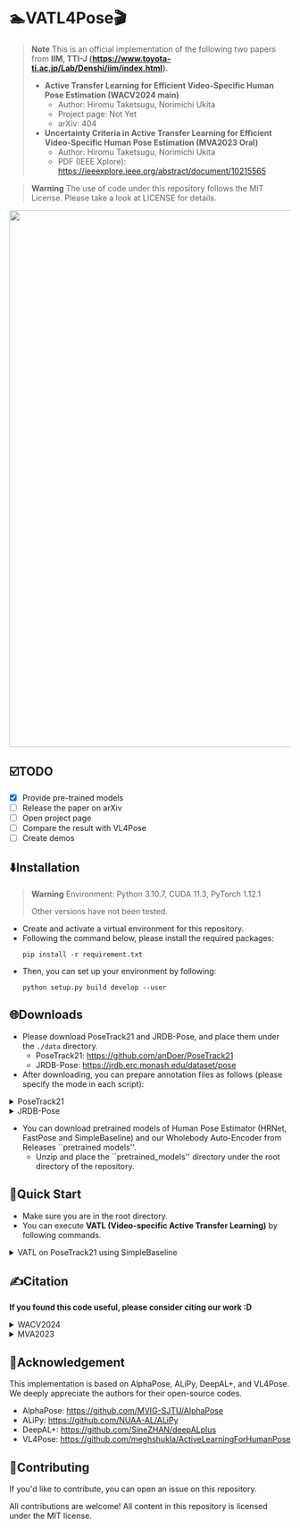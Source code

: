 # 🏊VATL4Pose🎬
> **Note**
> This is an official implementation of the following two papers from **IIM, TTI-J (https://www.toyota-ti.ac.jp/Lab/Denshi/iim/index.html).**
> - **Active Transfer Learning for Efficient Video-Specific Human Pose Estimation (WACV2024 main)**
>   - Author: Hiromu Taketsugu, Norimichi Ukita
>   - Project page: Not Yet
>   - arXiv: 404
> - **Uncertainty Criteria in Active Transfer Learning for Efficient Video-Specific Human Pose Estimation (MVA2023 Oral)**
>   - Author: Hiromu Taketsugu, Norimichi Ukita
>   - PDF (IEEE Xplore): https://ieeexplore.ieee.org/abstract/document/10215565

> **Warning**
> The use of code under this repository follows the MIT License. Please take a look at LICENSE for details.

<div align="center">
    <img src=".github/overview.png", width="960">
</div>

## ☑️TODO
- [x] Provide pre-trained models
- [ ] Release the paper on arXiv
- [ ] Open project page
- [ ] Compare the result with VL4Pose
- [ ] Create demos

## ⬇️Installation
> **Warning**
> Environment: Python 3.10.7, CUDA 11.3, PyTorch 1.12.1
> 
> Other versions have not been tested.
- Create and activate a virtual environment for this repository.
- Following the command below, please install the required packages:
    ```
    pip install -r requirement.txt
    ```
- Then, you can set up your environment by following:
    ```
    python setup.py build develop --user
    ```
    
## 🌐Downloads
- Please download PoseTrack21 and JRDB-Pose, and place them under the `./data` directory.
    - PoseTrack21: https://github.com/anDoer/PoseTrack21
    - JRDB-Pose: https://jrdb.erc.monash.edu/dataset/pose
- After downloading, you can prepare annotation files as follows (please specify the mode in each script):

<details><summary>PoseTrack21</summary>

```
python ./data/PoseTrack21/make_new_annotation.py
python ./data/PoseTrack21/integrate_new_annotation.py
```
</details>

<details><summary>JRDB-Pose</summary>
    
```
python ./data/jrdb-pose/make_new_annotation.py
python ./data/jrdb-pose/integrate_new_annotation.py
```
</details>

- You can download pretrained models of Human Pose Estimator (HRNet, FastPose and SimpleBaseline) and our Wholebody Auto-Encoder from Releases ``pretrained models''.
    - Unzip and place the ``pretrained_models'' directory under the root directory of the repository.

## 🚀Quick Start
- Make sure you are in the root directory.
- You can execute **VATL (Video-specific Active Transfer Learning)** by following commands.

<details><summary><bold>VATL on PoseTrack21 using SimpleBaseline</bold></summary>
    
1. **(Optional) Train an initial pose estimator from scratch**
    ```
    python ./scripts/posetrack_train.py --cfg ./configs/posetrack21/{CONFIG_FILE} --exp-id {EXP_ID}
    ```
2. **(Optional) Evaluate the performance of the pre-trained model on train/val/test split**
    ```
    python ./scripts/poseestimatoreval.py --cfg ./configs/posetrack21/{CONFIG_FILE} --exp-id {EXP_ID}
    ```
3. **(Optional) Pre-train the AutoEncoder for WPU (Whole-body Pose Unnaturalness)**
    ```
    python ./scripts/wholebodyAE_train --dataset_type Posetrack21
    ```
4. **Execute Video-specific Active Transfer Learning on test videos**

    > **Warning**
    > Please specify the detailed settings in the shell script if you like.
    ```
    bash ./scripts/run_active_learning.sh ${GPU_ID}
    ```
5. **Evaluate the results of video-specific ATL**

    > **Warning**
    > Please specify the results to summarize in the Python script.
    ```
    python ./scripts/detailed_result.py
    ```
6. **(Optional) Visualize the estimated poses on each ATL cycle**

    > **Warning**
    > Please specify the results to summarize in the Python script.
    ```
    python ./scripts/visualize_result.py
    ```
</details>

## ✍️Citation
**If you found this code useful, please consider citing our work :D**

<details><summary>WACV2024</summary>

```
@InProceedings{VATL4Pose_WACV24,
  author       = {Taketsugu, Hiromu and Ukita, Norimichi},
  title        = {Active Transfer Learning for Efficient Video-Specific Human Pose Estimation},
  booktitle    = {IEEE/CVF Winter Conference on Applications of Computer Vision (WACV)},
  year         = {2024}}
```
</details>

<details><summary>MVA2023</summary>

```
@InProceedings{VATL4Pose_MVA23,
  author       = {Taketsugu, Hiromu and Ukita, Norimichi},
  title        = {Uncertainty Criteria in Active Transfer Learning for Efficient Video-Specific Human Pose Estimation}, 
  booktitle    = {2023 18th International Conference on Machine Vision and Applications (MVA)}, 
  year         = {2023}}
```
</details>

## 🤗Acknowledgement
This implementation is based on AlphaPose, ALiPy, DeepAL+, and VL4Pose.
We deeply appreciate the authors for their open-source codes.
- AlphaPose: https://github.com/MVIG-SJTU/AlphaPose
- ALiPy: https://github.com/NUAA-AL/ALiPy
- DeepAL+: https://github.com/SineZHAN/deepALplus
- VL4Pose: https://github.com/meghshukla/ActiveLearningForHumanPose

## 🤝Contributing
If you'd like to contribute, you can open an issue on this repository.

All contributions are welcome! All content in this repository is licensed under the MIT license.

